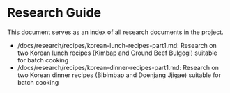 # Research Guide

This document serves as an index of all research documents in the project.

- /docs/research/recipes/korean-lunch-recipes-part1.md: Research on two Korean lunch recipes (Kimbap and Ground Beef Bulgogi) suitable for batch cooking
- /docs/research/recipes/korean-dinner-recipes-part1.md: Research on two Korean dinner recipes (Bibimbap and Doenjang Jjigae) suitable for batch cooking